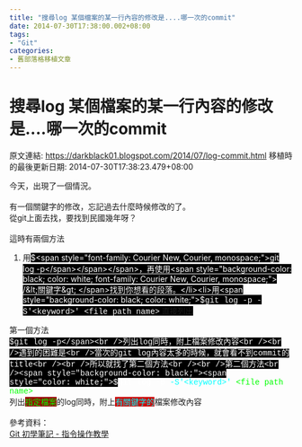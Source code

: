 ```yaml
---
title: "搜尋log 某個檔案的某一行內容的修改是....哪一次的commit"
date: 2014-07-30T17:38:00.002+08:00
tags: 
- "Git"
categories:
- 舊部落格移植文章
---
```


# 搜尋log 某個檔案的某一行內容的修改是....哪一次的commit

原文連結: https://darkblack01.blogspot.com/2014/07/log-commit.html
移植時的最後更新日期: 2014-07-30T17:38:23.479+08:00

今天，出現了一個情況。<br /><br />有一個關鍵字的修改，忘記過去什麼時候修改的了。<br />從git上面去找，要找到民國幾年呀？<br /><br />這時有兩個方法<br /><ol><li>用<span style="background-color: black;"><span style="color: white;">$<span style="font-family: Courier New, Courier, monospace;">git log -p</span></span></span>，再使用<span style="background-color: black; color: white; font-family: Courier New, Courier, monospace;"> /&lt;關鍵字&gt; </span>找到你想看的段落。</li><li>用<span style="background-color: black; color: white;">$<span style="font-family: Courier New, Courier, monospace;">git log -p -S'&lt;keyword&gt;' &lt;file path name&gt;</span></span> 直接列出</li></ol>第一個方法<br /><span style="background-color: black; color: white; font-family: Courier New, Courier, monospace;">$git log -p</span><br />列出log同時，附上檔案修改內容<br /><br />遇到的困難是<br />當次的git log內容太多的時候，就會看不到commit的title<br /><br />所以就找了第二個方法<br /><br />第二個方法<br /><span style="background-color: black;"><span style="color: white;">$</span><span style="font-family: Courier New, Courier, monospace;"><span style="color: white;">git log -p </span><span style="color: cyan;">-S'&lt;keyword&gt;'</span><span style="color: white;"> </span><span style="color: lime;">&lt;file path name&gt;</span></span></span><br />列出<span style="background-color: #990000; color: lime;">指定檔案</span>的log同時，附上<span style="background-color: #cc0000; color: cyan;">有關鍵字的</span>檔案修改內容<br /><br />參考資料：<br /><a href="http://blog.longwin.com.tw/2009/05/git-learn-initial-command-2009/" target="_blank">Git 初學筆記 - 指令操作教學</a>
